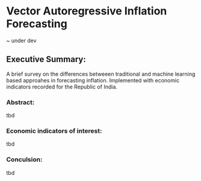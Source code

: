 # Vector Autoregressive Inflation Forecasting
~ under dev

## Executive Summary:

A brief survey on the differences betweeen traditional and machine learning based approahes in forecasting inflation.
Implemented with economic indicators recorded for the Republic of India.

### Abstract:
tbd

### Economic indicators of interest:
tbd

### Conculsion:
tbd
